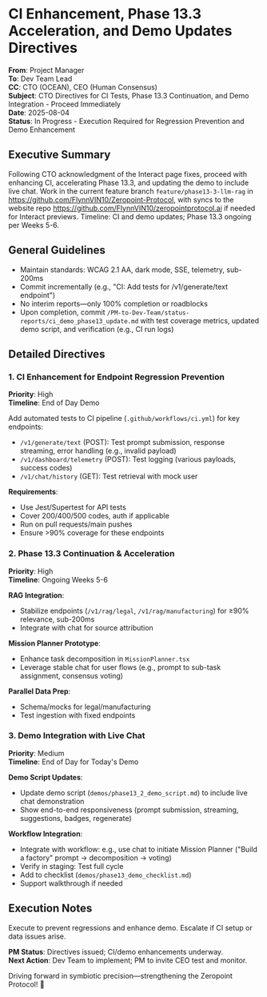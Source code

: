 # CI Enhancement, Phase 13.3 Acceleration, and Demo Updates Directives

**From**: Project Manager  
**To**: Dev Team Lead  
**CC**: CTO (OCEAN), CEO (Human Consensus)  
**Subject**: CTO Directives for CI Tests, Phase 13.3 Continuation, and Demo Integration - Proceed Immediately  
**Date**: 2025-08-04  
**Status**: In Progress - Execution Required for Regression Prevention and Demo Enhancement  

## Executive Summary

Following CTO acknowledgment of the Interact page fixes, proceed with enhancing CI, accelerating Phase 13.3, and updating the demo to include live chat. Work in the current feature branch `feature/phase13-3-llm-rag` in https://github.com/FlynnVIN10/Zeropoint-Protocol, with syncs to the website repo https://github.com/FlynnVIN10/zeropointprotocol.ai if needed for Interact previews. Timeline: CI and demo updates; Phase 13.3 ongoing per Weeks 5-6.

## General Guidelines

- Maintain standards: WCAG 2.1 AA, dark mode, SSE, telemetry, sub-200ms
- Commit incrementally (e.g., "CI: Add tests for /v1/generate/text endpoint")
- No interim reports—only 100% completion or roadblocks
- Upon completion, commit `/PM-to-Dev-Team/status-reports/ci_demo_phase13_update.md` with test coverage metrics, updated demo script, and verification (e.g., CI run logs)

## Detailed Directives

### 1. CI Enhancement for Endpoint Regression Prevention
**Priority**: High  
**Timeline**: End of Day Demo

Add automated tests to CI pipeline (`.github/workflows/ci.yml`) for key endpoints:

- `/v1/generate/text` (POST): Test prompt submission, response streaming, error handling (e.g., invalid payload)
- `/v1/dashboard/telemetry` (POST): Test logging (various payloads, success codes)
- `/v1/chat/history` (GET): Test retrieval with mock user

**Requirements**:
- Use Jest/Supertest for API tests
- Cover 200/400/500 codes, auth if applicable
- Run on pull requests/main pushes
- Ensure >90% coverage for these endpoints

### 2. Phase 13.3 Continuation & Acceleration
**Priority**: High  
**Timeline**: Ongoing Weeks 5-6

**RAG Integration**:
- Stabilize endpoints (`/v1/rag/legal`, `/v1/rag/manufacturing`) for ≥90% relevance, sub-200ms
- Integrate with chat for source attribution

**Mission Planner Prototype**:
- Enhance task decomposition in `MissionPlanner.tsx`
- Leverage stable chat for user flows (e.g., prompt to sub-task assignment, consensus voting)

**Parallel Data Prep**:
- Schema/mocks for legal/manufacturing
- Test ingestion with fixed endpoints

### 3. Demo Integration with Live Chat
**Priority**: Medium  
**Timeline**: End of Day for Today's Demo

**Demo Script Updates**:
- Update demo script (`demos/phase13_2_demo_script.md`) to include live chat demonstration
- Show end-to-end responsiveness (prompt submission, streaming, suggestions, badges, regenerate)

**Workflow Integration**:
- Integrate with workflow: e.g., use chat to initiate Mission Planner ("Build a factory" prompt → decomposition → voting)
- Verify in staging: Test full cycle
- Add to checklist (`demos/phase13_demo_checklist.md`)
- Support walkthrough if needed

## Execution Notes

Execute to prevent regressions and enhance demo. Escalate if CI setup or data issues arise.

**PM Status**: Directives issued; CI/demo enhancements underway.  
**Next Action**: Dev Team to implement; PM to invite CEO test and monitor.

Driving forward in symbiotic precision—strengthening the Zeropoint Protocol! 🚀 